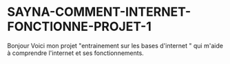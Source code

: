 # SAYNA-COMMENT-INTERNET-FONCTIONNE-PROJET-1
Bonjour
Voici mon projet "entrainement sur les bases d'internet " qui m'aide à comprendre l'internet et ses fonctionnements.
